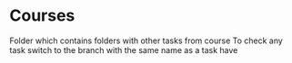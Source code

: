# Courses
Folder which contains folders with other tasks from course
To check any task switch to the branch with the same name as a task have
